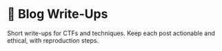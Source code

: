 # 📝 Blog Write-Ups

Short write-ups for CTFs and techniques. Keep each post actionable and ethical, with reproduction steps.
